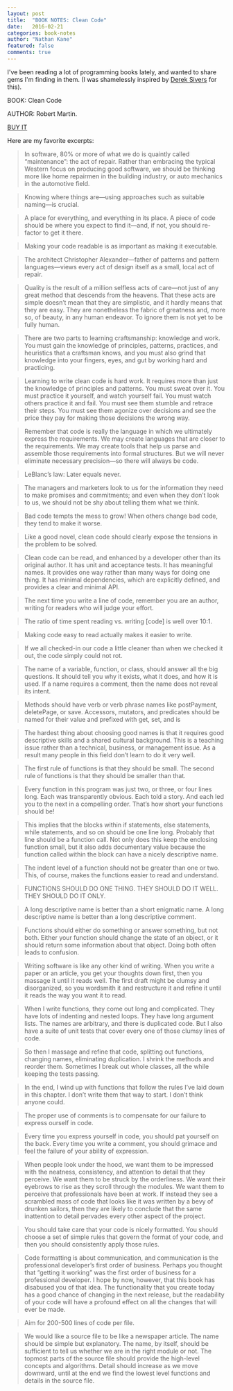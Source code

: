 ```yaml
---
layout: post
title:  "BOOK NOTES: Clean Code"
date:   2016-02-21
categories: book-notes
author: "Nathan Kane"
featured: false
comments: true
---
```

I've been reading a lot of programming books lately, and wanted to share gems I'm finding in them.  (I was shamelessly inspired by [Derek Sivers](https://sivers.org/book) for this).

BOOK: Clean Code

AUTHOR: Robert Martin.

[BUY IT](http://www.amazon.com/Clean-Code-Handbook-Software-Craftsmanship-ebook/dp/B001GSTOAM/)

Here are my favorite excerpts:

> In software, 80% or more of what we do is quaintly called “maintenance”: the act of repair. Rather than embracing the typical Western focus on producing good software, we should be thinking more like home repairmen in the building industry, or auto mechanics in the automotive field.

> Knowing where things are—using approaches such as suitable naming—is crucial.

> A place for everything, and everything in its place. A piece of code should be where you expect to find it—and, if not, you should re-factor to get it there.

> Making your code readable is as important as making it executable.

> The architect Christopher Alexander—father of patterns and pattern languages—views every act of design itself as a small, local act of repair.  

> Quality is the result of a million selfless acts of care—not just of any great method that descends from the heavens. That these acts are simple doesn’t mean that they are simplistic, and it hardly means that they are easy. They are nonetheless the fabric of greatness and, more so, of beauty, in any human endeavor. To ignore them is not yet to be fully human.

> There are two parts to learning craftsmanship: knowledge and work. You must gain the knowledge of principles, patterns, practices, and heuristics that a craftsman knows, and you must also grind that knowledge into your fingers, eyes, and gut by working hard and practicing.

> Learning to write clean code is hard work. It requires more than just the knowledge of principles and patterns. You must sweat over it. You must practice it yourself, and watch yourself fail. You must watch others practice it and fail. You must see them stumble and retrace their steps. You must see them agonize over decisions and see the price they pay for making those decisions the wrong way.

> Remember that code is really the language in which we ultimately express the requirements. We may create languages that are closer to the requirements. We may create tools that help us parse and assemble those requirements into formal structures. But we will never eliminate necessary precision—so there will always be code.

> LeBlanc’s law: Later equals never.

> The managers and marketers look to us for the information they need to make promises and commitments; and even when they don’t look to us, we should not be shy about telling them what we think.

> Bad code tempts the mess to grow! When others change bad code, they tend to make it worse.

> Like a good novel, clean code should clearly expose the tensions in the problem to be solved.

> Clean code can be read, and enhanced by a developer other than its original author. It has unit and acceptance tests. It has meaningful names. It provides one way rather than many ways for doing one thing. It has minimal dependencies, which are explicitly defined, and provides a clear and minimal API.

> The next time you write a line of code, remember you are an author, writing for readers who will judge your effort.

> The ratio of time spent reading vs. writing [code] is well over 10:1.

> Making code easy to read actually makes it easier to write.

> If we all checked-in our code a little cleaner than when we checked it out, the code simply could not rot.

> The name of a variable, function, or class, should answer all the big questions. It should tell you why it exists, what it does, and how it is used. If a name requires a comment, then the name does not reveal its intent.

> Methods should have verb or verb phrase names like postPayment, deletePage, or save. Accessors, mutators, and predicates should be named for their value and prefixed with get, set, and is

> The hardest thing about choosing good names is that it requires good descriptive skills and a shared cultural background. This is a teaching issue rather than a technical, business, or management issue. As a result many people in this field don’t learn to do it very well.

> The first rule of functions is that they should be small. The second rule of functions is that they should be smaller than that.

> Every function in this program was just two, or three, or four lines long. Each was transparently obvious. Each told a story. And each led you to the next in a compelling order. That’s how short your functions should be!

> This implies that the blocks within if statements, else statements, while statements, and so on should be one line long. Probably that line should be a function call. Not only does this keep the enclosing function small, but it also adds documentary value because the function called within the block can have a nicely descriptive name.

> The indent level of a function should not be greater than one or two. This, of course, makes the functions easier to read and understand.

> FUNCTIONS SHOULD DO ONE THING. THEY SHOULD DO IT WELL. THEY SHOULD DO IT ONLY.

> A long descriptive name is better than a short enigmatic name. A long descriptive name is better than a long descriptive comment.

> Functions should either do something or answer something, but not both. Either your function should change the state of an object, or it should return some information about that object. Doing both often leads to confusion.

> Writing software is like any other kind of writing. When you write a paper or an article, you get your thoughts down first, then you massage it until it reads well. The first draft might be clumsy and disorganized, so you wordsmith it and restructure it and refine it until it reads the way you want it to read.

> When I write functions, they come out long and complicated. They have lots of indenting and nested loops. They have long argument lists. The names are arbitrary, and there is duplicated code. But I also have a suite of unit tests that cover every one of those clumsy lines of code.

> So then I massage and refine that code, splitting out functions, changing names, eliminating duplication. I shrink the methods and reorder them. Sometimes I break out whole classes, all the while keeping the tests passing.

> In the end, I wind up with functions that follow the rules I’ve laid down in this chapter. I don’t write them that way to start. I don’t think anyone could.

> The proper use of comments is to compensate for our failure to express ourself in code.

> Every time you express yourself in code, you should pat yourself on the back. Every time you write a comment, you should grimace and feel the failure of your ability of expression.

> When people look under the hood, we want them to be impressed with the neatness, consistency, and attention to detail that they perceive. We want them to be struck by the orderliness. We want their eyebrows to rise as they scroll through the modules. We want them to perceive that professionals have been at work. If instead they see a scrambled mass of code that looks like it was written by a bevy of drunken sailors, then they are likely to conclude that the same inattention to detail pervades every other aspect of the project.

> You should take care that your code is nicely formatted. You should choose a set of simple rules that govern the format of your code, and then you should consistently apply those rules.

> Code formatting is about communication, and communication is the professional developer’s first order of business. Perhaps you thought that “getting it working” was the first order of business for a professional developer. I hope by now, however, that this book has disabused you of that idea. The functionality that you create today has a good chance of changing in the next release, but the readability of your code will have a profound effect on all the changes that will ever be made.

> Aim for 200-500 lines of code per file.

> We would like a source file to be like a newspaper article. The name should be simple but explanatory. The name, by itself, should be sufficient to tell us whether we are in the right module or not. The topmost parts of the source file should provide the high-level concepts and algorithms. Detail should increase as we move downward, until at the end we find the lowest level functions and details in the source file.
